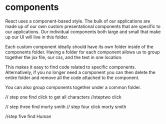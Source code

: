 # components

React uses a component-based style. The bulk of our applications are made up of our own custom presentational components that are specific to our applications. Our individual components both large and small that make up our UI will live in this folder.

Each custom component ideally should have its own folder inside of the components folder. Having a folder for each component allows us to group together the jsx file, our css, and the test in one location.

This makes it easy to find code related to specific components. Alternatively, if you no longer need a component you can then delete the entire folder and remove all the code attached to the component.

You can also group components together under a common folder.

// step one find click to get all characters
//steptwo click

// step three find morty smith
// step four click morty smith

//step five find Human
